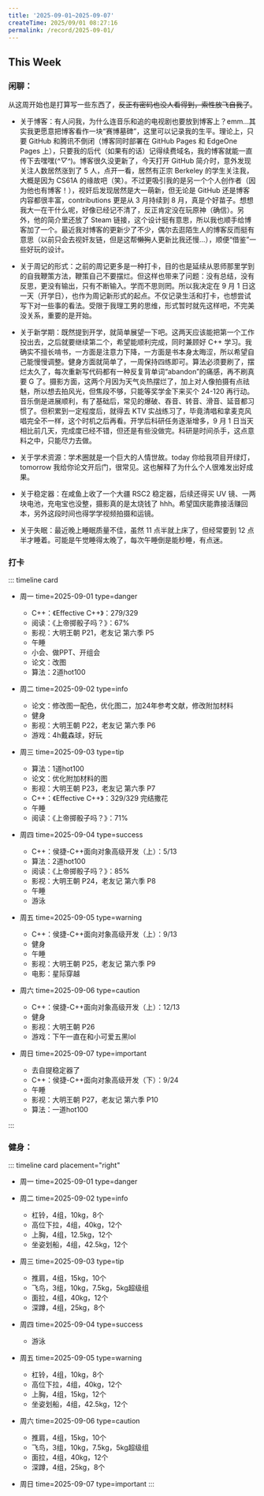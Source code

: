 ```yaml
---
title: '2025-09-01~2025-09-07'
createTime: 2025/09/01 08:27:16
permalink: /record/2025-09-01/
---
```



## This Week

### 闲聊：


从这周开始也是打算写一些东西了，~~反正有密码也没人看得到，索性放飞自我了~~。 


- 关于博客：有人问我，为什么连音乐和追的电视剧也要放到博客上？emm…其实我更愿意把博客看作一块“赛博墓碑”，这里可以记录我的生平。理论上，只要 GitHub 和腾讯不倒闭（博客同时部署在 GitHub Pages 和 EdgeOne Pages 上），只要我的后代（如果有的话）记得续费域名，我的博客就能一直传下去嘿嘿(*\^▽^*)。博客很久没更新了，今天打开 GitHub 简介时，意外发现关注人数居然涨到了 5 人，点开一看，居然有正宗 Berkeley 的学生关注我，大概是因为 CS61A 的缘故吧（笑）。不过更吸引我的是另一个个人创作者（因为他也有博客！），视奸后发现居然是大一萌新，但无论是 GitHub 还是博客内容都很丰富，contributions 更是从 3 月持续到 8 月，真是个好苗子。想想我大一在干什么呢，好像已经记不清了，反正肯定没在玩原神（确信）。另外，他的简介里还放了 Steam 链接，这个设计挺有意思，所以我也顺手给博客加了一个。最近我对博客的更新少了不少，偶尔去逛陌生人的博客反而挺有意思（以前只会去视奸友链，但是这帮~~懒狗~~人更新比我还慢...），顺便“借鉴”一些好玩的设计。

- 关于周记的形式：之前的周记更多是一种打卡，目的也是延续从恩师那里学到的自我鞭策方法，鞭策自己不要摆烂。但这样也带来了问题：没有总结，没有反思，更没有输出，只有不断输入。学而不思则罔。所以我决定在 9 月 1 日这一天（开学日），也作为周记新形式的起点。不仅记录生活和打卡，也想尝试写下对一些事的看法。受限于我理工男的思维，形式暂时就先这样吧，不完美没关系，重要的是开始。

- 关于新学期：既然提到开学，就简单展望一下吧。这两天应该能把第一个工作投出去，之后就要继续第二个，希望能顺利完成，同时兼顾好 C++ 学习。我确实不擅长啃书，一方面是注意力下降，一方面是书本身太晦涩，所以希望自己能慢慢调整。健身方面就简单了，一周保持四练即可。算法必须要刷了，摆烂太久了，每次重新写代码都有一种反复背单词“abandon”的痛感，再不刷真要 G 了。摄影方面，这两个月因为天气炎热摆烂了，加上对人像拍摄有点祛魅，所以想去拍风光，但焦段不够，只能等奖学金下来买个 24-120 再行动。音乐倒是进展顺利，有了基础后，常见的爆破、吞音、转音、滑音、延音都习惯了。但积累到一定程度后，就得去 KTV 实战练习了，毕竟清唱和拿麦克风唱完全不一样，这个时机之后再看。开学后科研任务逐渐增多，9 月 1 日当天相比前几天，完成度已经不错，但还是有些没做完。科研是时间杀手，这点意料之中，只能尽力去做。

- 关于学术资源：学术圈就是一个巨大的人情世故。today 你给我项目开绿灯，tomorrow 我给你论文开后门，很常见。这也解释了为什么个人很难发出好成果。

- 关于稳定器：在咸鱼上收了一个大疆 RSC2 稳定器，后续还得买 UV 镜、一两块电池，充电宝也没整，摄影真的是太烧钱了 hhh。希望国庆能靠接活赚回本，另外这段时间也得学学视频拍摄和运镜。

- 关于失眠：最近晚上睡眠质量不佳，虽然 11 点半就上床了，但经常要到 12 点半才睡着。可能是午觉睡得太晚了，每次午睡倒是能秒睡，有点迷。

### 打卡

::: timeline card
- 周一
  time=2025-09-01 type=danger

  - C++：《Effective C++》：279/329
  - 阅读：《上帝掷骰子吗？》：67%
  - 影视：大明王朝 P21，老友记 第六季 P5
  - 午睡
  - 小会、做PPT、开组会
  - 论文：改图
  - 算法：2道hot100

- 周二
  time=2025-09-02 type=info

  - 论文：修改图一配色，优化图二，加24年参考文献，修改附加材料
  - 健身
  - 影视：大明王朝 P22，老友记 第六季 P6
  - 游戏：4h戴森球，好玩


- 周三
  time=2025-09-03 type=tip

  - 算法：1道hot100
  - 论文：优化附加材料的图
  - 影视：大明王朝 P23，老友记 第六季 P7
  - C++：《Effective C++》：329/329 完结撒花
  - 午睡
  - 阅读：《上帝掷骰子吗？》：71%


- 周四
  time=2025-09-04 type=success

  - C++：侯捷-C++面向对象高级开发（上）：5/13
  - 算法：2道hot100
  - 阅读：《上帝掷骰子吗？》：85%
  - 影视：大明王朝 P24，老友记 第六季 P8
  - 午睡
  - 游泳



- 周五
  time=2025-09-05 type=warning

  - C++：侯捷-C++面向对象高级开发（上）：9/13
  - 健身
  - 午睡
  - 影视：大明王朝 P25，老友记 第六季 P9
  - 电影：星际穿越


- 周六
  time=2025-09-06 type=caution

  - C++：侯捷-C++面向对象高级开发（上）：12/13
  - 健身
  - 影视：大明王朝 P26
  - 游戏：下午一直在和小可爱五黑lol

- 周日
  time=2025-09-07 type=important

  - 去自提稳定器了
  - C++：侯捷-C++面向对象高级开发（下）：9/24
  - 午睡
  - 影视：大明王朝 P27，老友记 第六季 P10
  - 算法：一道hot100

:::



### 健身：

::: timeline card placement="right"
- 周一
  time=2025-09-01 type=danger

- 周二
  time=2025-09-02 type=info

  - 杠铃，4组，10kg，8个
  - 高位下拉，4组，40kg，12个
  - 上胸，4组，12.5kg，12个
  - 坐姿划船，4组，42.5kg，12个


- 周三
  time=2025-09-03 type=tip

  - 推肩，4组，15kg，10个
  - 飞鸟，3组，10kg，7.5kg，5kg超级组
  - 面拉，4组，40kg，12个
  - 深蹲，4组，25kg，8个

- 周四
  time=2025-09-04 type=success

  - 游泳

- 周五
  time=2025-09-05 type=warning

  - 杠铃，4组，10kg，8个
  - 高位下拉，4组，40kg，12个
  - 上胸，4组，15kg，12个
  - 坐姿划船，4组，42.5kg，12个

- 周六
  time=2025-09-06 type=caution

  - 推肩，4组，15kg，10个
  - 飞鸟，3组，10kg，7.5kg，5kg超级组
  - 面拉，4组，40kg，12个
  - 深蹲，4组，25kg，8个

- 周日
  time=2025-09-07 type=important
:::



